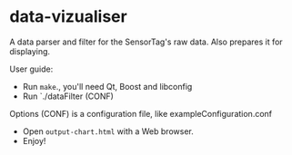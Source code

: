 data-vizualiser
====================

A data parser and filter for the SensorTag's raw data.
Also prepares it for displaying.

User guide:

* Run `make`., you'll need Qt, Boost and libconfig
* Run `./dataFilter (CONF)

Options  (CONF) is a configuration file, like exampleConfiguration.conf

* Open `output-chart.html` with a Web browser.
* Enjoy!

